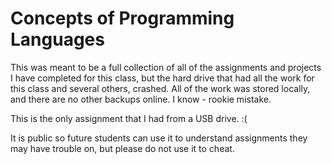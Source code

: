 # Concepts of Programming Languages

This was meant to be a full collection of all of the assignments and projects I have completed for this class, but the hard drive that had all the work for this class and several others, crashed. All of the work was stored locally, and there are no other backups online. I know - rookie mistake.

This is the only assignment that I had from a USB drive. :(

It is public so future students can use it to understand assignments they may have trouble on, but please do not use it to cheat.
